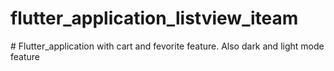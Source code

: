 # flutter_application_listview_iteam

#   F l u t t e r _ a p p l i c a t i o n   w i t h   c a r t   a n d   f e v o r i t e   f e a t u r e .   A l s o   d a r k   a n d   l i g h t   m o d e   f e a t u r e  
 